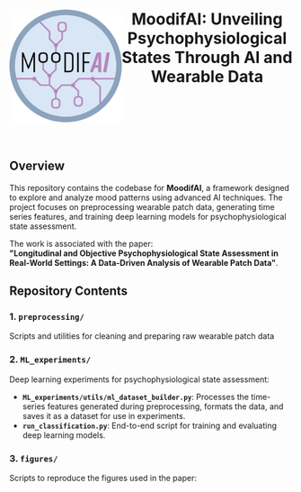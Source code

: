 
<h1 align="center">
<img src="logo/moodifAI.jpg" align="left" width="200px"/>
<b> MoodifAI: Unveiling Psychophysiological States Through AI and Wearable Data  </b>
<br clear="left"/>
</h1><br>


## Overview

This repository contains the codebase for **MoodifAI**, a framework designed to explore and analyze mood patterns using advanced AI techniques. The project focuses on preprocessing wearable patch data, generating time series features, and training deep learning models for psychophysiological state assessment.  

The work is associated with the paper:  
**"Longitudinal and Objective Psychophysiological State Assessment in Real-World Settings: A Data-Driven Analysis of Wearable Patch Data"**.  

## Repository Contents  

### 1. `preprocessing/`  
Scripts and utilities for cleaning and preparing raw wearable patch data  

### 2. `ML_experiments/`  
Deep learning experiments for psychophysiological state assessment:  
- **`ML_experiments/utils/ml_dataset_builder.py`**: Processes the time-series features generated during preprocessing, formats the data, and saves it as a dataset for use in experiments.
- **`run_classification.py`**: End-to-end script for training and evaluating deep learning models.  

### 3. `figures/`  
Scripts to reproduce the figures used in the paper: 